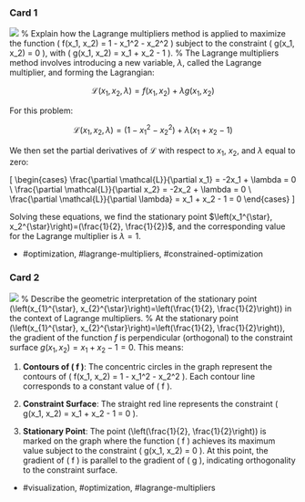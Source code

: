 ### Card 1

![](https://cdn.mathpix.com/cropped/2024_05_26_a967798669c3977bb507g-1.jpg?height=469&width=515&top_left_y=212&top_left_x=1130)
%
Explain how the Lagrange multipliers method is applied to maximize the function \( f(x_1, x_2) = 1 - x_1^2 - x_2^2 \) subject to the constraint \( g(x_1, x_2) = 0 \), with \( g(x_1, x_2) = x_1 + x_2 - 1 \).
%
The Lagrange multipliers method involves introducing a new variable, $\lambda$, called the Lagrange multiplier, and forming the Lagrangian:

$$
\mathcal{L}(x_1, x_2, \lambda) = f(x_1, x_2) + \lambda g(x_1, x_2)
$$

For this problem:

$$
\mathcal{L}(x_1, x_2, \lambda) = (1 - x_1^2 - x_2^2) + \lambda (x_1 + x_2 - 1)
$$

We then set the partial derivatives of $\mathcal{L}$ with respect to $x_1$, $x_2$, and $\lambda$ equal to zero:

\[
\begin{cases}
\frac{\partial \mathcal{L}}{\partial x_1} = -2x_1 + \lambda = 0 \\
\frac{\partial \mathcal{L}}{\partial x_2} = -2x_2 + \lambda = 0 \\
\frac{\partial \mathcal{L}}{\partial \lambda} = x_1 + x_2 - 1 = 0
\end{cases}
\]

Solving these equations, we find the stationary point $\left(x_1^{\star}, x_2^{\star}\right)=(\frac{1}{2}, \frac{1}{2})$, and the corresponding value for the Lagrange multiplier is $\lambda = 1$.

- #optimization, #lagrange-multipliers, #constrained-optimization

### Card 2

![](https://cdn.mathpix.com/cropped/2024_05_26_a967798669c3977bb507g-1.jpg?height=469&width=515&top_left_y=212&top_left_x=1130)
%
Describe the geometric interpretation of the stationary point \(\left(x_{1}^{\star}, x_{2}^{\star}\right)=\left(\frac{1}{2}, \frac{1}{2}\right)\) in the context of Lagrange multipliers.
%
At the stationary point \(\left(x_{1}^{\star}, x_{2}^{\star}\right)=\left(\frac{1}{2}, \frac{1}{2}\right)\), the gradient of the function $f$ is perpendicular (orthogonal) to the constraint surface $g(x_1, x_2) = x_1 + x_2 - 1 = 0$. This means:

1. **Contours of \( f \)**: The concentric circles in the graph represent the contours of \( f(x_1, x_2) = 1 - x_1^2 - x_2^2 \). Each contour line corresponds to a constant value of \( f \).

2. **Constraint Surface**: The straight red line represents the constraint \( g(x_1, x_2) = x_1 + x_2 - 1 = 0 \).

3. **Stationary Point**: The point \(\left(\frac{1}{2}, \frac{1}{2}\right)\) is marked on the graph where the function \( f \) achieves its maximum value subject to the constraint \( g(x_1, x_2) = 0 \). At this point, the gradient of \( f \) is parallel to the gradient of \( g \), indicating orthogonality to the constraint surface.

- #visualization, #optimization, #lagrange-multipliers